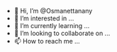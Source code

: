 - 👋 Hi, I’m @Osmanettanany
- 👀 I’m interested in ...
- 🌱 I’m currently learning ...
- 💞️ I’m looking to collaborate on ...
- 📫 How to reach me ...

<!---
Osmanettanany/Osmanettanany is a ✨ special ✨ repository because its `README.md` (this file) appears on your GitHub profile.
You can click the Preview link to take a look at your changes.
--->
